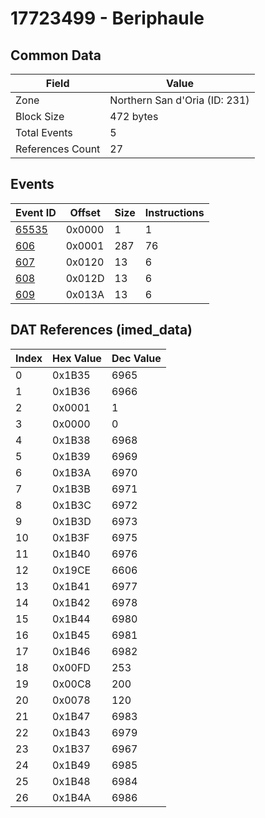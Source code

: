 # 17723499 - Beriphaule

## Common Data

| Field            | Value                         |
|------------------|-------------------------------|
| Zone             | Northern San d'Oria (ID: 231) |
| Block Size       | 472 bytes                     |
| Total Events     | 5                             |
| References Count | 27                            |

## Events

| Event ID            | Offset   |   Size |   Instructions |
|---------------------|----------|--------|----------------|
| [65535](./65535.md) | 0x0000   |      1 |              1 |
| [606](./606.md)     | 0x0001   |    287 |             76 |
| [607](./607.md)     | 0x0120   |     13 |              6 |
| [608](./608.md)     | 0x012D   |     13 |              6 |
| [609](./609.md)     | 0x013A   |     13 |              6 |

## DAT References (imed_data)

|   Index | Hex Value   |   Dec Value |
|---------|-------------|-------------|
|       0 | 0x1B35      |        6965 |
|       1 | 0x1B36      |        6966 |
|       2 | 0x0001      |           1 |
|       3 | 0x0000      |           0 |
|       4 | 0x1B38      |        6968 |
|       5 | 0x1B39      |        6969 |
|       6 | 0x1B3A      |        6970 |
|       7 | 0x1B3B      |        6971 |
|       8 | 0x1B3C      |        6972 |
|       9 | 0x1B3D      |        6973 |
|      10 | 0x1B3F      |        6975 |
|      11 | 0x1B40      |        6976 |
|      12 | 0x19CE      |        6606 |
|      13 | 0x1B41      |        6977 |
|      14 | 0x1B42      |        6978 |
|      15 | 0x1B44      |        6980 |
|      16 | 0x1B45      |        6981 |
|      17 | 0x1B46      |        6982 |
|      18 | 0x00FD      |         253 |
|      19 | 0x00C8      |         200 |
|      20 | 0x0078      |         120 |
|      21 | 0x1B47      |        6983 |
|      22 | 0x1B43      |        6979 |
|      23 | 0x1B37      |        6967 |
|      24 | 0x1B49      |        6985 |
|      25 | 0x1B48      |        6984 |
|      26 | 0x1B4A      |        6986 |

